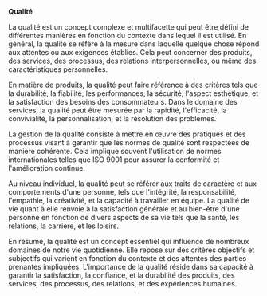 **Qualité**

La qualité est un concept complexe et multifacette qui peut être défini de différentes manières en fonction du contexte dans lequel il est utilisé. En général, la qualité se réfère à la mesure dans laquelle quelque chose répond aux attentes ou aux exigences établies. Cela peut concerner des produits, des services, des processus, des relations interpersonnelles, ou même des caractéristiques personnelles.

En matière de produits, la qualité peut faire référence à des critères tels que la durabilité, la fiabilité, les performances, la sécurité, l'aspect esthétique, et la satisfaction des besoins des consommateurs. Dans le domaine des services, la qualité peut être mesurée par la rapidité, l'efficacité, la convivialité, la personnalisation, et la résolution des problèmes.

La gestion de la qualité consiste à mettre en œuvre des pratiques et des processus visant à garantir que les normes de qualité sont respectées de manière cohérente. Cela implique souvent l'utilisation de normes internationales telles que ISO 9001 pour assurer la conformité et l'amélioration continue.

Au niveau individuel, la qualité peut se référer aux traits de caractère et aux comportements d'une personne, tels que l'intégrité, la responsabilité, l'empathie, la créativité, et la capacité à travailler en équipe. La qualité de vie quant à elle renvoie à la satisfaction générale et au bien-être d'une personne en fonction de divers aspects de sa vie tels que la santé, les relations, la carrière, et les loisirs.

En résumé, la qualité est un concept essentiel qui influence de nombreux domaines de notre vie quotidienne. Elle repose sur des critères objectifs et subjectifs qui varient en fonction du contexte et des attentes des parties prenantes impliquées. L'importance de la qualité réside dans sa capacité à garantir la satisfaction, la confiance, et la durabilité des produits, des services, des processus, des relations, et des expériences humaines.